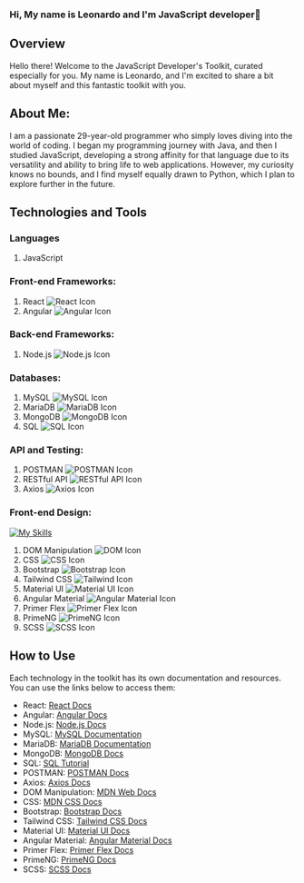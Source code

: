 ### Hi, My name is Leonardo and I'm JavaScript developer👋

## Overview

Hello there! Welcome to the JavaScript Developer's Toolkit, curated especially for you. My name is Leonardo, and I'm excited to share a bit about myself and this fantastic toolkit with you.

About Me:
--------------
I am a passionate 29-year-old programmer who simply loves diving into the world of coding. I began my programming journey with Java, and then I studied JavaScript, developing a strong affinity for that language due to its versatility and ability to bring life to web applications. However, my curiosity knows no bounds, and I find myself equally drawn to Python, which I plan to explore further in the future.

## Technologies and Tools
### Languages

1. JavaScript

### Front-end Frameworks:

1. React ![React Icon](https://example.com/images/react_icon.png)
2. Angular ![Angular Icon](https://example.com/images/angular_icon.png)

### Back-end Frameworks:

1. Node.js ![Node.js Icon](https://example.com/images/nodejs_icon.png)

### Databases:

1. MySQL ![MySQL Icon](https://example.com/images/mysql_icon.png)
2. MariaDB ![MariaDB Icon](https://example.com/images/mariadb_icon.png)
3. MongoDB ![MongoDB Icon](https://example.com/images/mongodb_icon.png)
4. SQL ![SQL Icon](https://example.com/images/sql_icon.png)

### API and Testing:

1. POSTMAN ![POSTMAN Icon](https://example.com/images/postman_icon.png)
2. RESTful API ![RESTful API Icon](https://example.com/images/restful_api_icon.png)
3. Axios ![Axios Icon](https://example.com/images/axios_icon.png)

### Front-end Design:
[![My Skills](https://skillicons.dev/icons?i=js,html,css,wasm)](https://skillicons.dev)
1. DOM Manipulation ![DOM Icon](https://example.com/images/dom_icon.png)
2. CSS ![CSS Icon](https://example.com/images/css_icon.png)
3. Bootstrap ![Bootstrap Icon](https://example.com/images/bootstrap_icon.png)
4. Tailwind CSS ![Tailwind Icon](https://example.com/images/tailwind_icon.png)
5. Material UI ![Material UI Icon](https://example.com/images/material_ui_icon.png)
6. Angular Material ![Angular Material Icon](https://example.com/images/angular_material_icon.png)
7. Primer Flex ![Primer Flex Icon](https://example.com/images/primer_flex_icon.png)
8. PrimeNG ![PrimeNG Icon](https://example.com/images/primeng_icon.png)
9. SCSS ![SCSS Icon](https://example.com/images/scss_icon.png)

## How to Use

Each technology in the toolkit has its own documentation and resources. You can use the links below to access them:

- React: [React Docs](https://reactjs.org/docs/getting-started.html)
- Angular: [Angular Docs](https://angular.io/docs)
- Node.js: [Node.js Docs](https://nodejs.org/en/docs/)
- MySQL: [MySQL Documentation](https://dev.mysql.com/doc/)
- MariaDB: [MariaDB Documentation](https://mariadb.com/kb/en/documentation/)
- MongoDB: [MongoDB Docs](https://docs.mongodb.com/)
- SQL: [SQL Tutorial](https://www.w3schools.com/sql/)
- POSTMAN: [POSTMAN Docs](https://learning.postman.com/docs/getting-started/introduction/)
- Axios: [Axios Docs](https://axios-http.com/docs/intro)
- DOM Manipulation: [MDN Web Docs](https://developer.mozilla.org/en-US/docs/Web/API/Document_Object_Model/Introduction)
- CSS: [MDN CSS Docs](https://developer.mozilla.org/en-US/docs/Web/CSS)
- Bootstrap: [Bootstrap Docs](https://getbootstrap.com/docs/5.1/getting-started/introduction/)
- Tailwind CSS: [Tailwind CSS Docs](https://tailwindcss.com/docs)
- Material UI: [Material UI Docs](https://mui.com/getting-started/usage/)
- Angular Material: [Angular Material Docs](https://material.angular.io/guide/getting-started)
- Primer Flex: [Primer Flex Docs](https://primer.style/flex/)
- PrimeNG: [PrimeNG Docs](https://primefaces.org/primeng/showcase/#/setup)
- SCSS: [SCSS Docs](https://sass-lang.com/documentation)
